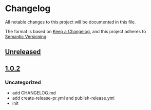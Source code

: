 # Changelog
All notable changes to this project will be documented in this file.

The format is based on [Keep a Changelog](https://keepachangelog.com/en/1.0.0/),
and this project adheres to [Semantic Versioning](https://semver.org/spec/v2.0.0.html).

## [Unreleased]

## [1.0.2]
### Uncategorized
- add CHANGELOG.md
- add create-release-pr.yml and publish-release.yml
- init

[Unreleased]: https://github.com/rickycodes/noble-secp256k1-compat-wrapper/compare/v1.0.2...HEAD
[1.0.2]: https://github.com/rickycodes/noble-secp256k1-compat-wrapper/releases/tag/v1.0.2

